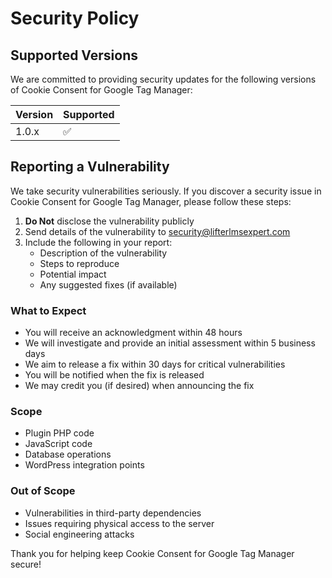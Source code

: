 # Security Policy

## Supported Versions

We are committed to providing security updates for the following versions of Cookie Consent for Google Tag Manager:

| Version | Supported          |
| ------- | ------------------ |
| 1.0.x   | :white_check_mark: |

## Reporting a Vulnerability

We take security vulnerabilities seriously. If you discover a security issue in Cookie Consent for Google Tag Manager, please follow these steps:

1. **Do Not** disclose the vulnerability publicly
2. Send details of the vulnerability to security@lifterlmsexpert.com
3. Include the following in your report:
   - Description of the vulnerability
   - Steps to reproduce
   - Potential impact
   - Any suggested fixes (if available)

### What to Expect

- You will receive an acknowledgment within 48 hours
- We will investigate and provide an initial assessment within 5 business days
- We aim to release a fix within 30 days for critical vulnerabilities
- You will be notified when the fix is released
- We may credit you (if desired) when announcing the fix

### Scope

- Plugin PHP code
- JavaScript code
- Database operations
- WordPress integration points

### Out of Scope

- Vulnerabilities in third-party dependencies
- Issues requiring physical access to the server
- Social engineering attacks

Thank you for helping keep Cookie Consent for Google Tag Manager secure!
